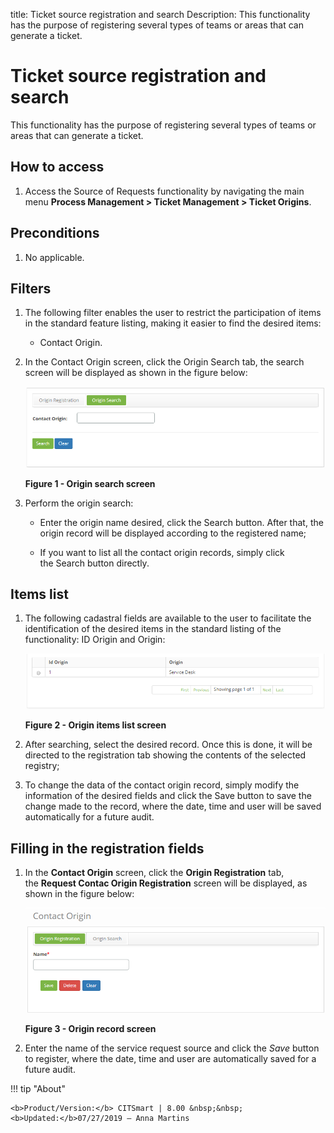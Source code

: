 title: Ticket source registration and search
Description: This functionality has the purpose of registering several types of
teams or areas that can generate a ticket.

# Ticket source registration and search

This functionality has the purpose of registering several types of teams or
areas that can generate a ticket.

How to access
-------------

1.  Access the Source of Requests functionality by navigating the main
    menu **Process Management > Ticket Management > Ticket Origins**.

Preconditions
-------------

1.  No applicable.

Filters
-------

1.  The following filter enables the user to restrict the participation of items
    in the standard feature listing, making it easier to find the desired items:

    -   Contact Origin.

2.  In the Contact Origin screen, click the Origin Search tab, the
    search screen will be displayed as shown in the figure below:

    ![figure](images/ticket-source-1.png)

    **Figure 1 - Origin search screen**

3.  Perform the origin search:

    -   Enter the origin name desired, click the Search button. After that,
        the origin record will be displayed according to the registered name;

    -   If you want to list all the contact origin records, simply click
        the Search button directly.

Items list
----------

1.  The following cadastral fields are available to the user to facilitate the
    identification of the desired items in the standard listing of the
    functionality: ID Origin and Origin:

    ![figure](images/ticket-source-2.png)
    
    **Figure 2 - Origin items list screen**

2.  After searching, select the desired record. Once this is done, it will be
    directed to the registration tab showing the contents of the selected
    registry;

3.  To change the data of the contact origin record, simply modify the
    information of the desired fields and click the Save button to save the
    change made to the record, where the date, time and user will be saved
    automatically for a future audit.

Filling in the registration fields
----------------------------------

1.  In the **Contact Origin** screen, click the **Origin Registration** tab,
    the **Request Contac Origin Registration** screen will be displayed, as
    shown in the figure below:

    ![figure](images/ticket-source-3.png)
    
    **Figure 3 - Origin record screen**

2.  Enter the name of the service request source and click the *Save* button to
    register, where the date, time and user are automatically saved for a future
    audit.



!!! tip "About"

    <b>Product/Version:</b> CITSmart | 8.00 &nbsp;&nbsp;
    <b>Updated:</b>07/27/2019 – Anna Martins
